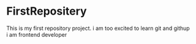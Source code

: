 # FirstRepositery
This is my first repository project.
i am too excited to learn git and githup<br>i am frontend developer
